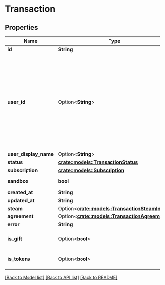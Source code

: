 # Transaction

## Properties

Name | Type | Description | Notes
------------ | ------------- | ------------- | -------------
**id** | **String** |  | 
**user_id** | Option<**String**> | A users unique ID, usually in the form of `usr_c1644b5b-3ca4-45b4-97c6-a2a0de70d469`. Legacy players can have old IDs in the form of `8JoV9XEdpo`. The ID can never be changed. | [optional]
**user_display_name** | Option<**String**> |  | [optional]
**status** | [**crate::models::TransactionStatus**](TransactionStatus.md) |  | 
**subscription** | [**crate::models::Subscription**](Subscription.md) |  | 
**sandbox** | **bool** |  | [default to false]
**created_at** | **String** |  | 
**updated_at** | **String** |  | 
**steam** | Option<[**crate::models::TransactionSteamInfo**](TransactionSteamInfo.md)> |  | [optional]
**agreement** | Option<[**crate::models::TransactionAgreement**](TransactionAgreement.md)> |  | [optional]
**error** | **String** |  | 
**is_gift** | Option<**bool**> |  | [optional][default to false]
**is_tokens** | Option<**bool**> |  | [optional][default to false]

[[Back to Model list]](../README.md#documentation-for-models) [[Back to API list]](../README.md#documentation-for-api-endpoints) [[Back to README]](../README.md)


